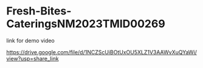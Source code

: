 # Fresh-Bites-CateringsNM2023TMID00269

link for demo video 

https://drive.google.com/file/d/1NCZScUiBOtUxOU5XLZ1V3AAWvXuQYaWi/view?usp=share_link
